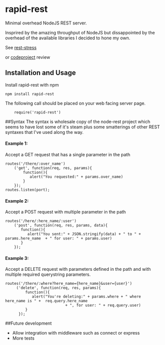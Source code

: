 rapid-rest
==========

Minimal overhead NodeJS REST server. 

Insprired by the amazing throughput of NodeJS but dissappointed by the overhead of the available libraries I decided to hone my own.

See [rest-stress](https://github.com/knowlecules/rest-stress)

or [codeproject](http://www.codeproject.com/Articles/379614/NodeJS-REST-server-trials-to-validate-effective-sc) review 

## Installation and Usage

Install rapid-rest with npm 

    npm install rapid-rest 

The following call should be placed on your web facing server page.
```
    require('rapid-rest')
```


##Syntax
The syntax is wholesale copy of the node-rest project which seems to have lost some of it's steam plus some smatterings of other REST syntaxes that I've used along the way.  

#### Example 1:
Accept a GET request that has a single parameter in the path 
```
routes('/there/:over_name')
    ('get', function(req, res, params){
        function(){
           alert("You requested:" + params.over_name)
        }
    });
routes.listen(port);
```

#### Example 2:
Accept a POST request with multiple parameter in the path 
```
routes('/here/:here_name/:user')
    ('post', function(req, res, params, data){
       function(){
          alert("You sent:" + JSON.stringify(data) + " to " +  params.here_name  + " for user: " + params.user)
       }
    });
```

#### Example 3:
Accept a DELETE request with parameters defined in the path and with multiple required querystring parameters. 
```
routes('/there/:where?here_name={here_name}&user={user}')
     ('delete', function(req, res, params){
         function(){
            alert("You're deleting:" + params.where + " where here_name is " +  req.query.here_name  
                           + ", for user: " + req.query.user)
         }
      });
```

##Future development
+ Allow integration with middleware such as connect or express
+ More tests

